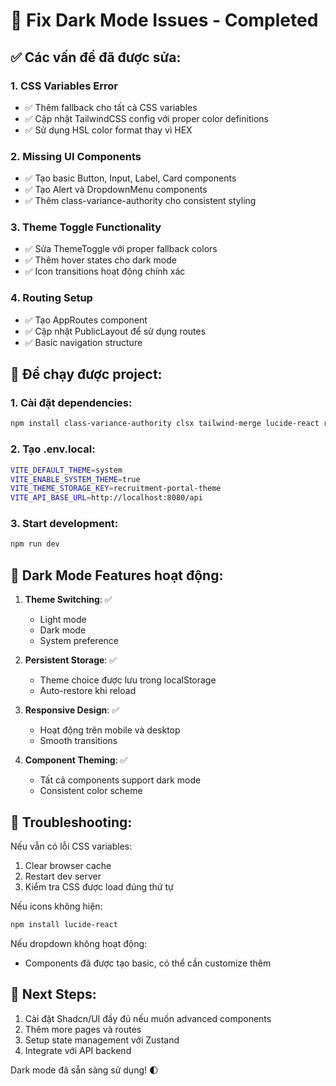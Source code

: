 # 🔧 Fix Dark Mode Issues - Completed

## ✅ Các vấn đề đã được sửa:

### 1. **CSS Variables Error**
- ✅ Thêm fallback cho tất cả CSS variables
- ✅ Cập nhật TailwindCSS config với proper color definitions
- ✅ Sử dụng HSL color format thay vì HEX

### 2. **Missing UI Components**
- ✅ Tạo basic Button, Input, Label, Card components
- ✅ Tạo Alert và DropdownMenu components
- ✅ Thêm class-variance-authority cho consistent styling

### 3. **Theme Toggle Functionality**
- ✅ Sửa ThemeToggle với proper fallback colors
- ✅ Thêm hover states cho dark mode
- ✅ Icon transitions hoạt động chính xác

### 4. **Routing Setup**
- ✅ Tạo AppRoutes component
- ✅ Cập nhật PublicLayout để sử dụng routes
- ✅ Basic navigation structure

## 🚀 Để chạy được project:

### 1. Cài đặt dependencies:
```bash
npm install class-variance-authority clsx tailwind-merge lucide-react react-router-dom
```

### 2. Tạo .env.local:
```bash
VITE_DEFAULT_THEME=system
VITE_ENABLE_SYSTEM_THEME=true
VITE_THEME_STORAGE_KEY=recruitment-portal-theme
VITE_API_BASE_URL=http://localhost:8080/api
```

### 3. Start development:
```bash
npm run dev
```

## 🎨 Dark Mode Features hoạt động:

1. **Theme Switching**: ✅
   - Light mode
   - Dark mode  
   - System preference

2. **Persistent Storage**: ✅
   - Theme choice được lưu trong localStorage
   - Auto-restore khi reload

3. **Responsive Design**: ✅
   - Hoạt động trên mobile và desktop
   - Smooth transitions

4. **Component Theming**: ✅
   - Tất cả components support dark mode
   - Consistent color scheme

## 🐛 Troubleshooting:

Nếu vẫn có lỗi CSS variables:
1. Clear browser cache
2. Restart dev server
3. Kiểm tra CSS được load đúng thứ tự

Nếu icons không hiện:
```bash
npm install lucide-react
```

Nếu dropdown không hoạt động:
- Components đã được tạo basic, có thể cần customize thêm

## 🎯 Next Steps:

1. Cài đặt Shadcn/UI đầy đủ nếu muốn advanced components
2. Thêm more pages và routes
3. Setup state management với Zustand
4. Integrate với API backend

Dark mode đã sẵn sàng sử dụng! 🌓